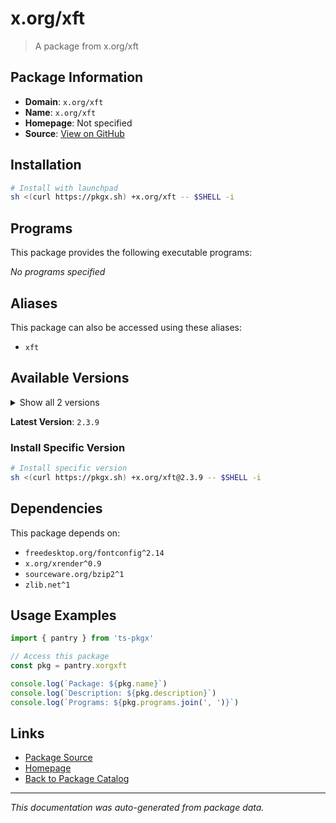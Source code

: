 # x.org/xft

> A package from x.org/xft

## Package Information

- **Domain**: `x.org/xft`
- **Name**: `x.org/xft`
- **Homepage**: Not specified
- **Source**: [View on GitHub](https://github.com/pkgxdev/pantry/tree/main/projects/x.org/xft/package.yml)

## Installation

```bash
# Install with launchpad
sh <(curl https://pkgx.sh) +x.org/xft -- $SHELL -i
```

## Programs

This package provides the following executable programs:

*No programs specified*

## Aliases

This package can also be accessed using these aliases:

- `xft`

## Available Versions

<details>
<summary>Show all 2 versions</summary>

- `2.3.9`, `2.3.8`

</details>

**Latest Version**: `2.3.9`

### Install Specific Version

```bash
# Install specific version
sh <(curl https://pkgx.sh) +x.org/xft@2.3.9 -- $SHELL -i
```

## Dependencies

This package depends on:

- `freedesktop.org/fontconfig^2.14`
- `x.org/xrender^0.9`
- `sourceware.org/bzip2^1`
- `zlib.net^1`

## Usage Examples

```typescript
import { pantry } from 'ts-pkgx'

// Access this package
const pkg = pantry.xorgxft

console.log(`Package: ${pkg.name}`)
console.log(`Description: ${pkg.description}`)
console.log(`Programs: ${pkg.programs.join(', ')}`)
```

## Links

- [Package Source](https://github.com/pkgxdev/pantry/tree/main/projects/x.org/xft/package.yml)
- [Homepage](#)
- [Back to Package Catalog](../package-catalog.md)

---

*This documentation was auto-generated from package data.*
